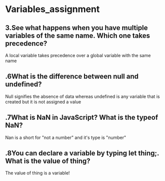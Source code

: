 # Variables_assignment

## 3.See what happens when you have multiple variables of the same name. Which one takes precedence?

A local variable takes precedence over a global variable with the same name

## .6What is the difference between null and undefined?

Null signifies the absence of data whereas undefined is any variable that is created but it is not assigned a value

## .7What is NaN in JavaScript? What is the typeof NaN?

Nan is a short for "not a number" and it's type is "number"

## .8You can declare a variable by typing let thing;. What is the value of thing?

The value of thing is a variable!